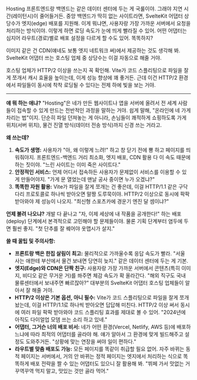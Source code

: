 Hosting
프론트엔드랑 백엔드는 같은 데이터 센터에 두는 게 국룰이야. 그래야 지연 시간(레이턴시)이 줄어들거든. 중앙 백엔드가 딱히 없는 사이트라면, SvelteKit 어댑터 상당수가 엣지(edge) 배포를 지원해. 이게 뭐냐면, 사용자랑 가장 가까운 서버에서 요청을 처리하는 방식이야. 이렇게 하면 로딩 속도가 눈에 띄게 빨라질 수 있어. 어떤 어댑터는 심지어 라우트(경로)별로 배포 설정을 다르게 할 수도 있어. 똑똑하지?

이미지 같은 건 CDN(얘네도 보통 엣지 네트워크 써)에서 제공하는 것도 생각해 봐. SvelteKit 어댑터 쓰는 호스팅 업체 중 상당수는 이걸 자동으로 해줄 거야.

호스팅 업체가 HTTP/2 이상을 쓰는지 꼭 확인해. Vite가 코드 스플리팅으로 파일을 잘게 쪼개서 캐시 효율을 높이는데, 이게 성능 향상에 꽤 좋거든. 근데 이건 HTTP/2 환경에서 파일들이 동시에 착착 로딩될 수 있다는 전제 하에 빛을 보는 거야.

---

**얘 뭐 하는 애냐?**
"Hosting"은 네가 만든 웹사이트나 앱을 서버에 올려서 전 세계 사람들이 접속할 수 있게 만드는 전반적인 과정을 말하는 거야. 쉽게 말해, "온라인에 네 가게 차리는 법"이지. 단순히 파일 던져놓는 게 아니라, 손님들이 쾌적하게 쇼핑하도록 가게 위치(서버 위치), 물건 진열 방식(데이터 전송 방식)까지 신경 쓰는 거라고.

**왜 쓰는데?**
1.  **속도가 생명:** 사용자가 "아, 왜 이렇게 느려!" 하고 창 닫기 전에 뿅 하고 페이지를 띄워줘야지. 프론트엔드-백엔드 거리 최소화, 엣지 배포, CDN 활용 다 이 속도 때문에 하는 짓이야. "느린 사이트는 이미 죽은 사이트다."
2.  **안정적인 서비스:** 언제 어디서 접속하든 사용자가 문제없이 서비스를 이용할 수 있게 만들어야지. "가게 문 열었는데 맨날 공사 중이면 누가 오겠냐?"
3.  **똑똑한 자원 활용:** Vite가 파일을 잘게 쪼개는 건 좋은데, 이걸 HTTP/1.1 같은 구닥다리 프로토콜로 하나씩 받아오면 말짱 도루묵이야. HTTP/2 이상으로 동시에 팍팍 받아와야 제 성능이 나오지. "최신형 스포츠카에 경운기 엔진 달 셈이냐?"

**언제 불려 나오냐?**
개발 다 끝나고 "자, 이제 세상에 내 작품을 공개한다!" 하는 배포(deploy) 단계에서 본격적으로 고민해야 할 문제들이야. 물론 기획 단계부터 염두에 두면 훨씬 좋지. "첫 단추를 잘 꿰어야 옷맵시가 살지."

**쓸 때 꿀팁 및 주의사항:**
*   **프론트랑 백은 한집 살림이 최고:** 물리적으로 가까울수록 응답 속도가 빨라. "서울 사는 애한테 부산에서 물건 보내면 당연히 늦지." 같은 데이터 센터에 두는 게 기본.
*   **엣지(Edge)와 CDN은 단짝 친구:** 사용자랑 가장 가까운 서버에서 콘텐츠(특히 이미지, 비디오 같은 무거운 거)를 쏴주면 체감 속도가 확 올라간다. "해외 직구도 국내 물류센터에서 보내주면 빠르잖아?" 대부분의 SvelteKit 어댑터 호스팅 업체들이 알아서 잘 해줄 거야.
*   **HTTP/2 이상은 기본 옵션, 아니 필수:** Vite가 코드 스플리팅으로 파일을 잘게 쪼개놨는데, 이걸 HTTP/1.1로 하나씩 받아오면 답답해 미친다. HTTP/2 이상 써서 동시에 여러 파일 팍팍 받아와야 코드 스플리팅 효과를 제대로 볼 수 있어. "2024년에 아직도 다이얼업 모뎀 쓰는 소리 하고 있네."
*   **어댑터, 그거슨 너의 배포 비서:** 네가 어떤 환경(Vercel, Netlify, AWS 등)에 배포하느냐에 따라 최적의 어댑터를 골라야 해. 얘가 알아서 그 환경에 맞게 빌드해주고 설정도 도와주거든. "상황에 맞는 연장을 써야 일이 편하다."
*   **라우트별 맞춤 배포도 가능:** 모든 페이지를 똑같이 취급할 필요 없어. 자주 바뀌는 동적 페이지는 서버에서, 거의 안 바뀌는 정적 페이지는 엣지에서 처리하는 식으로 똑똑하게 배포 전략을 짤 수 있는 어댑터도 있으니 잘 활용해 봐. "뷔페 가서 맛없는 거 꾸역꾸역 먹지 말고, 맛있는 것만 골라 먹어."